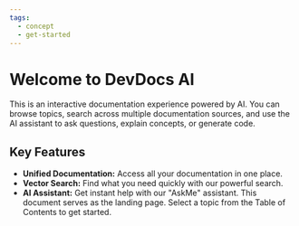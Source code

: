 ```yaml
---
tags:
  - concept
  - get-started
---
```

# Welcome to DevDocs AI

This is an interactive documentation experience powered by AI. You can browse topics, search across multiple documentation sources, and use the AI assistant to ask questions, explain concepts, or generate code.

## Key Features

- **Unified Documentation:** Access all your documentation in one place.
- **Vector Search:** Find what you need quickly with our powerful search.
- **AI Assistant:** Get instant help with our "AskMe" assistant.
This document serves as the landing page. Select a topic from the Table of Contents to get started.
